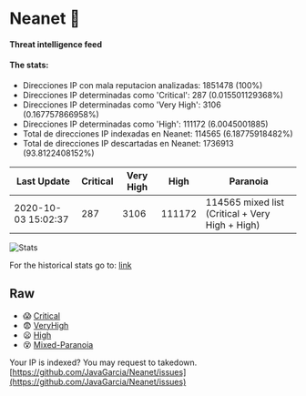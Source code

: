 # Neanet :hocho:
#### Threat intelligence feed
#### The stats:

- Direcciones IP con mala reputacion analizadas: 1851478 (100%)
- Direcciones IP determinadas como 'Critical':  287 (0.015501129368%)
- Direcciones IP determinadas como 'Very High':  3106 (0.167757866958%)
- Direcciones IP determinadas como 'High':  111172 (6.0045001885)
- Total de direcciones IP indexadas en Neanet:  114565 (6.18775918482%)
- Total de direcciones IP descartadas en Neanet:  1736913 (93.8122408152%)

| Last Update | Critical | Very High | High | Paranoia |
| --- | --- | --- | --- | --- |
| 2020-10-03 15:02:37 | 287 | 3106 | 111172 | 114565 mixed list (Critical + Very High + High)|

![Stats](https://docs.google.com/spreadsheets/d/e/2PACX-1vSnaNMIXVabIpDJjufMlzH7poXnshF3mgd8Is1g9ytUEzVsP5my4Trn8f-xkoLLQ38xpL3HtmUexLo6/pubchart?oid=501124687&format=image)

For the historical stats go to: [link](/stats.csv)
## Raw
- :scream: [Critical](https://raw.githubusercontent.com/JavaGarcia/Neanet/master/blacklists/neanet_critical.txt)
- :fearful: [VeryHigh](https://raw.githubusercontent.com/JavaGarcia/Neanet/master/blacklists/neanet_veryHigh.txtt)
- :frowning: [High](https://raw.githubusercontent.com/JavaGarcia/Neanet/master/blacklists/neanet_high.txt)
- :dizzy_face: [Mixed-Paranoia](https://raw.githubusercontent.com/JavaGarcia/Neanet/master/blacklists/neanet_all.txt)


Your IP is indexed? You may request to takedown. [https://github.com/JavaGarcia/Neanet/issues](https://github.com/JavaGarcia/Neanet/issues)





































































































































































































































































































































































































































































































































































































































































































































































































































































































































































































































































































































































































































